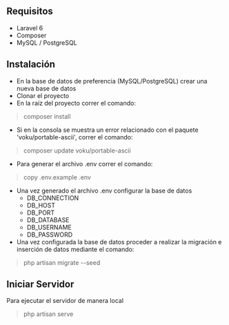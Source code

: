 ## Requisitos
- Laravel 6
- Composer
- MySQL / PostgreSQL 

## Instalación
- En la base de datos de preferencia (MySQL/PostgreSQL) crear una nueva base de datos
- Clonar el proyecto
- En la raíz del proyecto correr el comando:
> composer install
- Si en la consola se muestra un error relacionado con el paquete 'voku/portable-ascii', correr el comando:
> composer update voku/portable-ascii
- Para generar el archivo .env correr el comando:
> copy .env.example .env
- Una vez generado el archivo .env configurar la base de datos
    - DB_CONNECTION
    - DB_HOST
    - DB_PORT
    - DB_DATABASE
    - DB_USERNAME
    - DB_PASSWORD
- Una vez configurada la base de datos proceder a realizar la migración e inserción de datos mediante el comando:
> php artisan migrate --seed

## Iniciar Servidor
Para ejecutar el servidor de manera local
> php artisan serve
